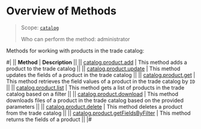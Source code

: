 # Overview of Methods

> Scope: [`catalog`](../../scopes/permissions.md)
>
> Who can perform the method: administrator

Methods for working with products in the trade catalog:

#|
|| **Method** | **Description** ||
|| [catalog.product.add](./catalog-product-add.md) | This method adds a product to the trade catalog ||
|| [catalog.product.update](./catalog-product-update.md) | This method updates the fields of a product in the trade catalog ||
|| [catalog.product.get](./catalog-product-get.md) | This method retrieves the field values of a product in the trade catalog by `ID` ||
|| [catalog.product.list](./catalog-product-list.md) | This method gets a list of products in the trade catalog based on a filter ||
|| [catalog.product.download](./catalog-product-download.md) | This method downloads files of a product in the trade catalog based on the provided parameters ||
|| [catalog.product.delete](./catalog-product-delete.md) | This method deletes a product from the trade catalog ||
|| [catalog.product.getFieldsByFilter](./catalog-product-get-fields-by-filter.md) | This method returns the fields of a product ||
|#